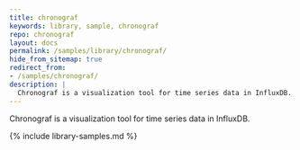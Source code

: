 ```yaml
---
title: chronograf
keywords: library, sample, chronograf
repo: chronograf
layout: docs
permalink: /samples/library/chronograf/
hide_from_sitemap: true
redirect_from:
- /samples/chronograf/
description: |
  Chronograf is a visualization tool for time series data in InfluxDB.
---
```


Chronograf is a visualization tool for time series data in InfluxDB.


{% include library-samples.md %}
